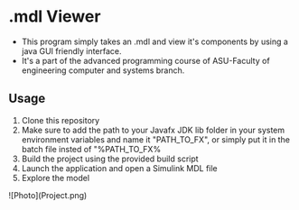 # .mdl Viewer

- This program simply takes an .mdl and view it's components by using a java GUI friendly interface.
- It's a part of the advanced programming course of ASU-Faculty of engineering computer and systems branch.
<h2>Usage</h2>
<ol>
  <li>Clone this repository</li>
  <li>Make sure to add the path to your Javafx JDK lib folder in your system environment variables and name it "PATH_TO_FX", or simply put it in the batch file insted of "%PATH_TO_FX%</li>
  <li>Build the project using the provided build script</li>
  <li>Launch the application and open a Simulink MDL file</li>
  <li>Explore the model</li>
</ol>
![Photo](Project.png)

